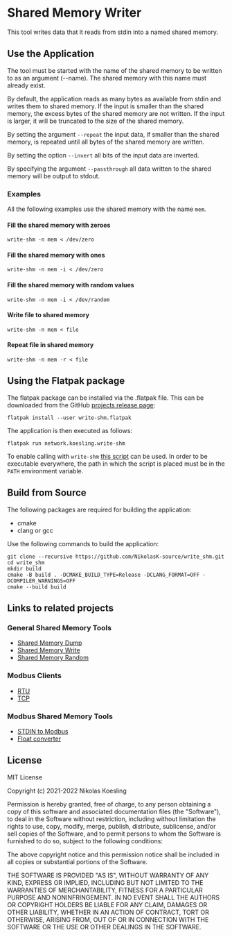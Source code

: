# Shared Memory Writer

This tool writes data that it reads from stdin into a named shared memory.


## Use the Application
The tool must be started with the name of the shared memory to be written to as an argument (--name).
The shared memory with this name must already exist.

By default, the application reads as many bytes as available from stdin and writes them to shared memory.
If the input is smaller than the shared memory, the excess bytes of the shared memory are not written.
If the input is larger, it will be truncated to the size of the shared memory.

By setting the argument ```--repeat``` the input data, if smaller than the shared memory, is repeated until all bytes of the shared memory are written.

By setting the option ```--invert``` all bits of the input data are inverted.

By specifying the argument ```--passthrough``` all data written to the shared memory will be output to stdout.

### Examples
All the following examples use the shared memory with the name ```mem```.

#### Fill the shared memory with zeroes
```
write-shm -n mem < /dev/zero
```

#### Fill the shared memory with ones
```
write-shm -n mem -i < /dev/zero
```

#### Fill the shared memory with random values
```
write-shm -n mem -i < /dev/random
```

#### Write file to shared memory
```
write-shm -n mem < file
```

#### Repeat file in shared memory
```
write-shm -n mem -r < file
```

## Using the Flatpak package
The flatpak package can be installed via the .flatpak file.
This can be downloaded from the GitHub [projects release page](https://github.com/NikolasK-source/write_shm/releases):

```
flatpak install --user write-shm.flatpak
```

The application is then executed as follows:
```
flatpak run network.koesling.write-shm
```

To enable calling with ```write-shm``` [this script](https://gist.github.com/NikolasK-source/76a7160a9804140b65c0fdabd77d0a28) can be used.
In order to be executable everywhere, the path in which the script is placed must be in the ```PATH``` environment variable.


## Build from Source

The following packages are required for building the application:
- cmake
- clang or gcc

Use the following commands to build the application:
```
git clone --recursive https://github.com/NikolasK-source/write_shm.git
cd write_shm
mkdir build
cmake -B build . -DCMAKE_BUILD_TYPE=Release -DCLANG_FORMAT=OFF -DCOMPILER_WARNINGS=OFF
cmake --build build
```


## Links to related projects

### General Shared Memory Tools
- [Shared Memory Dump](https://nikolask-source.github.io/dump_shm/)
- [Shared Memory Write](https://nikolask-source.github.io/write_shm/)
- [Shared Memory Random](https://nikolask-source.github.io/shared_mem_random/)

### Modbus Clients
- [RTU](https://nikolask-source.github.io/modbus_rtu_client_shm/)
- [TCP](https://nikolask-source.github.io/modbus_tcp_client_shm/)

### Modbus Shared Memory Tools
- [STDIN to Modbus](https://nikolask-source.github.io/stdin_to_modbus_shm/)
- [Float converter](https://nikolask-source.github.io/modbus_conv_float/)


## License

MIT License

Copyright (c) 2021-2022 Nikolas Koesling

Permission is hereby granted, free of charge, to any person obtaining a copy
of this software and associated documentation files (the "Software"), to deal
in the Software without restriction, including without limitation the rights
to use, copy, modify, merge, publish, distribute, sublicense, and/or sell
copies of the Software, and to permit persons to whom the Software is
furnished to do so, subject to the following conditions:

The above copyright notice and this permission notice shall be included in all
copies or substantial portions of the Software.

THE SOFTWARE IS PROVIDED "AS IS", WITHOUT WARRANTY OF ANY KIND, EXPRESS OR
IMPLIED, INCLUDING BUT NOT LIMITED TO THE WARRANTIES OF MERCHANTABILITY,
FITNESS FOR A PARTICULAR PURPOSE AND NONINFRINGEMENT. IN NO EVENT SHALL THE
AUTHORS OR COPYRIGHT HOLDERS BE LIABLE FOR ANY CLAIM, DAMAGES OR OTHER
LIABILITY, WHETHER IN AN ACTION OF CONTRACT, TORT OR OTHERWISE, ARISING FROM,
OUT OF OR IN CONNECTION WITH THE SOFTWARE OR THE USE OR OTHER DEALINGS IN THE
SOFTWARE.
